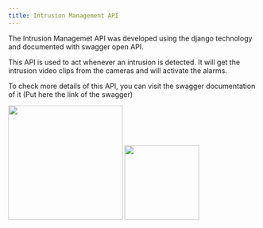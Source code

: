 ```yaml
---
title: Intrusion Management API
---
```


The Intrusion Managemet API was developed using the django technology and documented with swagger open API.

This API is used to act whenever an intrusion is detected. It will get the intrusion video clips from the cameras and will activate the alarms.

To check more details of this API, you can visit the swagger documentation of it
(Put here the link of the swagger)

<img src="/img/django.png" width="230"/>
<img src="/img/swagger.png" width="150"/>